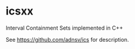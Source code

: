 # icsxx
Interval Containment Sets implemented in C++

See https://github.com/adnsv/ics for description.